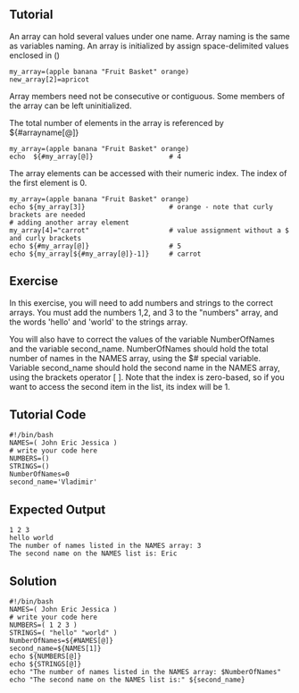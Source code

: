Tutorial
--------
An array can hold several values under one name. Array naming is the same as variables naming.
An array is initialized by assign space-delimited values enclosed in ()

    my_array=(apple banana "Fruit Basket" orange)
    new_array[2]=apricot

Array members need not be consecutive or contiguous. Some members of the array can be left uninitialized.

The total number of elements in the array is referenced by ${#arrayname[@]}

    my_array=(apple banana "Fruit Basket" orange)
    echo  ${#my_array[@]}                   # 4

The array elements can be accessed with their numeric index. The index of the first element is 0.

    my_array=(apple banana "Fruit Basket" orange)
    echo ${my_array[3]}                     # orange - note that curly brackets are needed
    # adding another array element
    my_array[4]="carrot"                    # value assignment without a $ and curly brackets
    echo ${#my_array[@]}                    # 5
    echo ${my_array[${#my_array[@]}-1]}     # carrot

Exercise
--------
In this exercise, you will need to add numbers and strings to the correct arrays. You must add the numbers 1,2, and 3 to the "numbers" array, and the words 'hello' and 'world' to the strings array.

You will also have to correct the values of the variable NumberOfNames and the variable second_name. NumberOfNames should hold the total number of names in the NAMES array, using the $# special variable. Variable second_name should hold the second name in the NAMES array, using the brackets operator [ ]. Note that the index is zero-based, so if you want to access the second item in the list, its index will be 1.

Tutorial Code
-------------
    #!/bin/bash
    NAMES=( John Eric Jessica )
    # write your code here
    NUMBERS=()
    STRINGS=()
    NumberOfNames=0
    second_name='Vladimir'

Expected Output
---------------
    1 2 3
    hello world
    The number of names listed in the NAMES array: 3
    The second name on the NAMES list is: Eric

Solution
--------
    #!/bin/bash
    NAMES=( John Eric Jessica )
    # write your code here
    NUMBERS=( 1 2 3 )
    STRINGS=( "hello" "world" )
    NumberOfNames=${#NAMES[@]}
    second_name=${NAMES[1]}
    echo ${NUMBERS[@]}
    echo ${STRINGS[@]}
    echo "The number of names listed in the NAMES array: $NumberOfNames"
    echo "The second name on the NAMES list is:" ${second_name}
